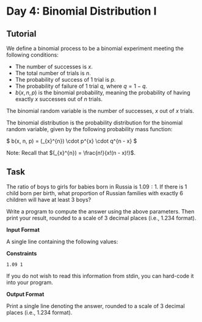 # Day 4: Binomial Distribution I

## Tutorial

We define a binomial process to be a binomial experiment meeting the following conditions:


- The number of successes is $x$.
- The total number of trials is $n$.
- The probability of success of $1$ trial is $p$.
- The probability of failure of $1$ trial $q$, where $q = 1 - q$.
- $b(x, n, p)$ is the binomial probability, meaning the probability of having exactly $x$ successes out of $n$ trials.

The binomial random variable is the number of successes, $x$ out of $x$ trials.

The binomial distribution is the probability distribution for the binomial random variable, given by the following probability mass function:

$
    b(x, n, p) = (_{x}^{n}) \cdot p^{x} \cdot q^{n - x}
$

Note: Recall that $(_{x}^{n}) = \frac{n!}{x!(n - x)!}$.


## Task

The ratio of boys to girls for babies born in Russia is $1.09 : 1$. If there is $1$ child born per birth, what proportion of Russian families with exactly $6$ children will have at least $3$ boys?

Write a program to compute the answer using the above parameters. Then print your result, rounded to a scale of $3$ decimal places (i.e., $1.234$ format).

**Input Format**

A single line containing the following values:

**Constraints**

```
1.09 1
```

If you do not wish to read this information from stdin, you can hard-code it into your program.

**Output Format**

Print a single line denoting the answer, rounded to a scale of $3$ decimal places (i.e., $1.234$ format).
